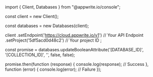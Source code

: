 import { Client, Databases } from "@appwrite.io/console";

const client = new Client();

const databases = new Databases(client);

client
    .setEndpoint('https://cloud.appwrite.io/v1') // Your API Endpoint
    .setProject('5df5acd0d48c2') // Your project ID
;

const promise = databases.updateBooleanAttribute('[DATABASE_ID]', '[COLLECTION_ID]', '', false, false);

promise.then(function (response) {
    console.log(response); // Success
}, function (error) {
    console.log(error); // Failure
});